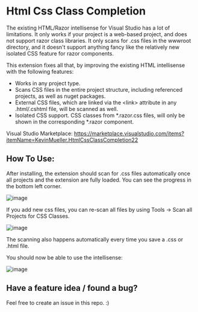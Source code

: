 # Html Css Class Completion
The existing HTML/Razor intellisense for Visual Studio has a lot of limitations. It only works if your project is a web-based project, and does not support razor class libraries. It only scans for .css files in the wwwroot directory, and it doesn't support anything fancy like the relatively new isolated CSS feature for razor components.

This extension fixes all that, by improving the existing HTML intellisense with the following features:

- Works in any project type.
- Scans CSS files in the entire project structure, including referenced projects, as well as nuget packages.
- External CSS files, which are linked via the \<link> attribute in any .html/.cshtml file, will be scanned as well.
- Isolated CSS support. CSS classes from \*.razor.css files, will only be shown in the corresponding \*.razor component.

Visual Studio Marketplace: https://marketplace.visualstudio.com/items?itemName=KevinMueller.HtmlCssClassCompletion22

## How To Use:
After installing, the extension should scan for .css files automatically once all projects and the extension are fully loaded.
You can see the progress in the bottom left corner.

![image](https://user-images.githubusercontent.com/43059964/163576302-67e3ecd9-478c-47f7-92c9-48b1d1b894b8.png)

If you add new css files, you can re-scan all files by using Tools -> Scan all Projects for CSS Classes.

![image](https://user-images.githubusercontent.com/43059964/128539310-d21a2859-8ed9-4208-a956-55c14c3a9fec.png)

The scanning also happens automatically every time you save a .css or .html file.

You should now be able to use the intellisense:

![image](https://user-images.githubusercontent.com/43059964/163576675-7b019d9c-f14c-4a8e-b594-8f241da01298.png)

## Have a feature idea / found a bug?
Feel free to create an issue in this repo. :)
